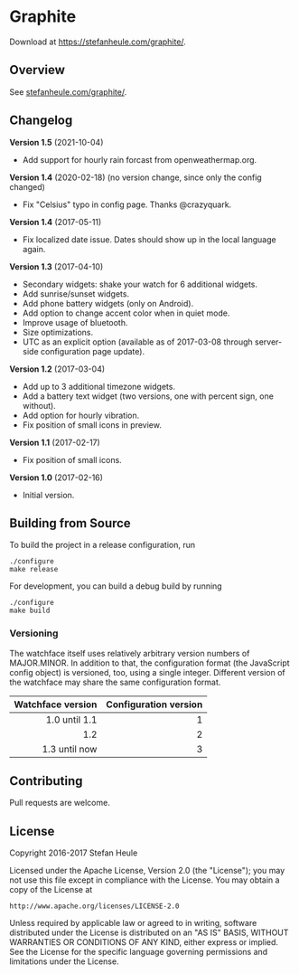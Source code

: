 # Graphite

Download at https://stefanheule.com/graphite/.

## Overview

See [stefanheule.com/graphite/](https://stefanheule.com/graphite/).

## Changelog

**Version 1.5** (2021-10-04)

- Add support for hourly rain forcast from openweathermap.org.


**Version 1.4** (2020-02-18) (no version change, since only the config changed)

- Fix "Celsius" typo in config page.  Thanks @crazyquark.


**Version 1.4** (2017-05-11)

- Fix localized date issue.  Dates should show up in the local language again.


**Version 1.3** (2017-04-10)

- Secondary widgets: shake your watch for 6 additional widgets.
- Add sunrise/sunset widgets.
- Add phone battery widgets (only on Android).
- Add option to change accent color when in quiet mode.
- Improve usage of bluetooth.
- Size optimizations.
- UTC as an explicit option (available as of 2017-03-08 through server-side configuration page update).


**Version 1.2** (2017-03-04)

- Add up to 3 additional timezone widgets.
- Add a battery text widget (two versions, one with percent sign, one without).
- Add option for hourly vibration.
- Fix position of small icons in preview.


**Version 1.1** (2017-02-17)

- Fix position of small icons.


**Version 1.0** (2017-02-16)

- Initial version.


## Building from Source

To build the project in a release configuration, run

    ./configure
    make release

For development, you can build a debug build by running

    ./configure
    make build

### Versioning

The watchface itself uses relatively arbitrary version numbers of MAJOR.MINOR.  In addition to that, the configuration format (the JavaScript config object) is versioned, too, using a single integer.  Different version of the watchface may share the same configuration format.

| Watchface version | Configuration version |
|------------------:|----------------------:|
|     1.0 until 1.1 |                     1 |
|               1.2 |                     2 |
|     1.3 until now |                     3 |

## Contributing

Pull requests are welcome.

## License

Copyright 2016-2017 Stefan Heule

Licensed under the Apache License, Version 2.0 (the "License");
you may not use this file except in compliance with the License.
You may obtain a copy of the License at

    http://www.apache.org/licenses/LICENSE-2.0

Unless required by applicable law or agreed to in writing, software
distributed under the License is distributed on an "AS IS" BASIS,
WITHOUT WARRANTIES OR CONDITIONS OF ANY KIND, either express or implied.
See the License for the specific language governing permissions and
limitations under the License.

